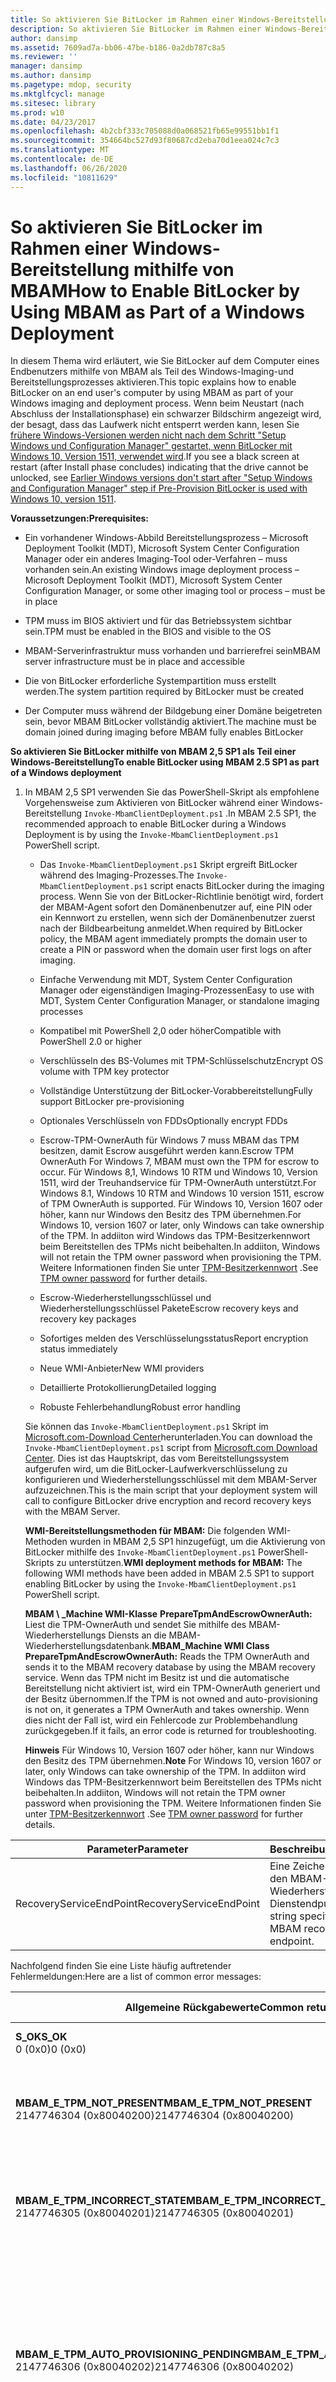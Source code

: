 ```yaml
---
title: So aktivieren Sie BitLocker im Rahmen einer Windows-Bereitstellung mithilfe von MBAM
description: So aktivieren Sie BitLocker im Rahmen einer Windows-Bereitstellung mithilfe von MBAM
author: dansimp
ms.assetid: 7609ad7a-bb06-47be-b186-0a2db787c8a5
ms.reviewer: ''
manager: dansimp
ms.author: dansimp
ms.pagetype: mdop, security
ms.mktglfcycl: manage
ms.sitesec: library
ms.prod: w10
ms.date: 04/23/2017
ms.openlocfilehash: 4b2cbf333c705088d0a068521fb65e99551bb1f1
ms.sourcegitcommit: 354664bc527d93f80687cd2eba70d1eea024c7c3
ms.translationtype: MT
ms.contentlocale: de-DE
ms.lasthandoff: 06/26/2020
ms.locfileid: "10811629"
---
```

# <span data-ttu-id="51820-103">So aktivieren Sie BitLocker im Rahmen einer Windows-Bereitstellung mithilfe von MBAM</span><span class="sxs-lookup"><span data-stu-id="51820-103">How to Enable BitLocker by Using MBAM as Part of a Windows Deployment</span></span>


<span data-ttu-id="51820-104">In diesem Thema wird erläutert, wie Sie BitLocker auf dem Computer eines Endbenutzers mithilfe von MBAM als Teil des Windows-Imaging-und Bereitstellungsprozesses aktivieren.</span><span class="sxs-lookup"><span data-stu-id="51820-104">This topic explains how to enable BitLocker on an end user's computer by using MBAM as part of your Windows imaging and deployment process.</span></span> <span data-ttu-id="51820-105">Wenn beim Neustart (nach Abschluss der Installationsphase) ein schwarzer Bildschirm angezeigt wird, der besagt, dass das Laufwerk nicht entsperrt werden kann, lesen Sie [frühere Windows-Versionen werden nicht nach dem Schritt "Setup Windows und Configuration Manager" gestartet, wenn BitLocker mit Windows 10, Version 1511, verwendet wird](https://support.microsoft.com/en-us/help/4494799/earlier-windows-versions-don-t-start-after-you-use-pre-provision-bitlo).</span><span class="sxs-lookup"><span data-stu-id="51820-105">If you see a black screen at restart (after Install phase concludes) indicating that the drive cannot be unlocked, see [Earlier Windows versions don't start after "Setup Windows and Configuration Manager" step if Pre-Provision BitLocker is used with Windows 10, version 1511](https://support.microsoft.com/en-us/help/4494799/earlier-windows-versions-don-t-start-after-you-use-pre-provision-bitlo).</span></span>

**<span data-ttu-id="51820-106">Voraussetzungen:</span><span class="sxs-lookup"><span data-stu-id="51820-106">Prerequisites:</span></span>**

-   <span data-ttu-id="51820-107">Ein vorhandener Windows-Abbild Bereitstellungsprozess – Microsoft Deployment Toolkit (MDT), Microsoft System Center Configuration Manager oder ein anderes Imaging-Tool oder-Verfahren – muss vorhanden sein.</span><span class="sxs-lookup"><span data-stu-id="51820-107">An existing Windows image deployment process – Microsoft Deployment Toolkit (MDT), Microsoft System Center Configuration Manager, or some other imaging tool or process – must be in place</span></span>

-   <span data-ttu-id="51820-108">TPM muss im BIOS aktiviert und für das Betriebssystem sichtbar sein.</span><span class="sxs-lookup"><span data-stu-id="51820-108">TPM must be enabled in the BIOS and visible to the OS</span></span>

-   <span data-ttu-id="51820-109">MBAM-Serverinfrastruktur muss vorhanden und barrierefrei sein</span><span class="sxs-lookup"><span data-stu-id="51820-109">MBAM server infrastructure must be in place and accessible</span></span>

-   <span data-ttu-id="51820-110">Die von BitLocker erforderliche Systempartition muss erstellt werden.</span><span class="sxs-lookup"><span data-stu-id="51820-110">The system partition required by BitLocker must be created</span></span>

-   <span data-ttu-id="51820-111">Der Computer muss während der Bildgebung einer Domäne beigetreten sein, bevor MBAM BitLocker vollständig aktiviert.</span><span class="sxs-lookup"><span data-stu-id="51820-111">The machine must be domain joined during imaging before MBAM fully enables BitLocker</span></span>

**<span data-ttu-id="51820-112">So aktivieren Sie BitLocker mithilfe von MBAM 2,5 SP1 als Teil einer Windows-Bereitstellung</span><span class="sxs-lookup"><span data-stu-id="51820-112">To enable BitLocker using MBAM 2.5 SP1 as part of a Windows deployment</span></span>**

1. <span data-ttu-id="51820-113">In MBAM 2,5 SP1 verwenden Sie das PowerShell-Skript als empfohlene Vorgehensweise zum Aktivieren von BitLocker während einer Windows-Bereitstellung `Invoke-MbamClientDeployment.ps1` .</span><span class="sxs-lookup"><span data-stu-id="51820-113">In MBAM 2.5 SP1, the recommended approach to enable BitLocker during a Windows Deployment is by using the `Invoke-MbamClientDeployment.ps1` PowerShell script.</span></span>

   -   <span data-ttu-id="51820-114">Das `Invoke-MbamClientDeployment.ps1` Skript ergreift BitLocker während des Imaging-Prozesses.</span><span class="sxs-lookup"><span data-stu-id="51820-114">The `Invoke-MbamClientDeployment.ps1` script enacts BitLocker during the imaging process.</span></span> <span data-ttu-id="51820-115">Wenn Sie von der BitLocker-Richtlinie benötigt wird, fordert der MBAM-Agent sofort den Domänenbenutzer auf, eine PIN oder ein Kennwort zu erstellen, wenn sich der Domänenbenutzer zuerst nach der Bildbearbeitung anmeldet.</span><span class="sxs-lookup"><span data-stu-id="51820-115">When required by BitLocker policy, the MBAM agent immediately prompts the domain user to create a PIN or password when the domain user first logs on after imaging.</span></span>

   -   <span data-ttu-id="51820-116">Einfache Verwendung mit MDT, System Center Configuration Manager oder eigenständigen Imaging-Prozessen</span><span class="sxs-lookup"><span data-stu-id="51820-116">Easy to use with MDT, System Center Configuration Manager, or standalone imaging processes</span></span>

   -   <span data-ttu-id="51820-117">Kompatibel mit PowerShell 2,0 oder höher</span><span class="sxs-lookup"><span data-stu-id="51820-117">Compatible with PowerShell 2.0 or higher</span></span>

   -   <span data-ttu-id="51820-118">Verschlüsseln des BS-Volumes mit TPM-Schlüsselschutz</span><span class="sxs-lookup"><span data-stu-id="51820-118">Encrypt OS volume with TPM key protector</span></span>

   -   <span data-ttu-id="51820-119">Vollständige Unterstützung der BitLocker-Vorabbereitstellung</span><span class="sxs-lookup"><span data-stu-id="51820-119">Fully support BitLocker pre-provisioning</span></span>

   -   <span data-ttu-id="51820-120">Optionales Verschlüsseln von FDDs</span><span class="sxs-lookup"><span data-stu-id="51820-120">Optionally encrypt FDDs</span></span>

   -   <span data-ttu-id="51820-121">Escrow-TPM-OwnerAuth für Windows 7 muss MBAM das TPM besitzen, damit Escrow ausgeführt werden kann.</span><span class="sxs-lookup"><span data-stu-id="51820-121">Escrow TPM OwnerAuth For Windows 7, MBAM must own the TPM for escrow to occur.</span></span>
   <span data-ttu-id="51820-122">Für Windows 8,1, Windows 10 RTM und Windows 10, Version 1511, wird der Treuhandservice für TPM-OwnerAuth unterstützt.</span><span class="sxs-lookup"><span data-stu-id="51820-122">For Windows 8.1, Windows 10 RTM and Windows 10 version 1511, escrow of TPM OwnerAuth is supported.</span></span>
   <span data-ttu-id="51820-123">Für Windows 10, Version 1607 oder höher, kann nur Windows den Besitz des TPM übernehmen.</span><span class="sxs-lookup"><span data-stu-id="51820-123">For Windows 10, version 1607 or later, only Windows can take ownership of the TPM.</span></span> <span data-ttu-id="51820-124">In addiiton wird Windows das TPM-Besitzerkennwort beim Bereitstellen des TPMs nicht beibehalten.</span><span class="sxs-lookup"><span data-stu-id="51820-124">In addiiton, Windows will not retain the TPM owner password when provisioning the TPM.</span></span> <span data-ttu-id="51820-125">Weitere Informationen finden Sie unter [TPM-Besitzerkennwort](https://docs.microsoft.com/windows/security/hardware-protection/tpm/change-the-tpm-owner-password) .</span><span class="sxs-lookup"><span data-stu-id="51820-125">See [TPM owner password](https://docs.microsoft.com/windows/security/hardware-protection/tpm/change-the-tpm-owner-password) for further details.</span></span>

   -   <span data-ttu-id="51820-126">Escrow-Wiederherstellungsschlüssel und Wiederherstellungsschlüssel Pakete</span><span class="sxs-lookup"><span data-stu-id="51820-126">Escrow recovery keys and recovery key packages</span></span>

   -   <span data-ttu-id="51820-127">Sofortiges melden des Verschlüsselungsstatus</span><span class="sxs-lookup"><span data-stu-id="51820-127">Report encryption status immediately</span></span>

   -   <span data-ttu-id="51820-128">Neue WMI-Anbieter</span><span class="sxs-lookup"><span data-stu-id="51820-128">New WMI providers</span></span>

   -   <span data-ttu-id="51820-129">Detaillierte Protokollierung</span><span class="sxs-lookup"><span data-stu-id="51820-129">Detailed logging</span></span>

   -   <span data-ttu-id="51820-130">Robuste Fehlerbehandlung</span><span class="sxs-lookup"><span data-stu-id="51820-130">Robust error handling</span></span>

   <span data-ttu-id="51820-131">Sie können das `Invoke-MbamClientDeployment.ps1` Skript im [Microsoft.com-Download Center](https://www.microsoft.com/download/details.aspx?id=54439)herunterladen.</span><span class="sxs-lookup"><span data-stu-id="51820-131">You can download the `Invoke-MbamClientDeployment.ps1` script from [Microsoft.com Download Center](https://www.microsoft.com/download/details.aspx?id=54439).</span></span> <span data-ttu-id="51820-132">Dies ist das Hauptskript, das vom Bereitstellungssystem aufgerufen wird, um die BitLocker-Laufwerkverschlüsselung zu konfigurieren und Wiederherstellungsschlüssel mit dem MBAM-Server aufzuzeichnen.</span><span class="sxs-lookup"><span data-stu-id="51820-132">This is the main script that your deployment system will call to configure BitLocker drive encryption and record recovery keys with the MBAM Server.</span></span>

   <span data-ttu-id="51820-133">**WMI-Bereitstellungsmethoden für MBAM:** Die folgenden WMI-Methoden wurden in MBAM 2,5 SP1 hinzugefügt, um die Aktivierung von BitLocker mithilfe des `Invoke-MbamClientDeployment.ps1` PowerShell-Skripts zu unterstützen.</span><span class="sxs-lookup"><span data-stu-id="51820-133">**WMI deployment methods for MBAM:** The following WMI methods have been added in MBAM 2.5 SP1 to support enabling BitLocker by using the `Invoke-MbamClientDeployment.ps1` PowerShell script.</span></span>

   <a href="" id="mbam-machine-wmi-class"></a><span data-ttu-id="51820-134">**MBAM \ _Machine WMI-Klasse** 
    **PrepareTpmAndEscrowOwnerAuth:** Liest die TPM-OwnerAuth und sendet Sie mithilfe des MBAM-Wiederherstellungs Diensts an die MBAM-Wiederherstellungsdatenbank.</span><span class="sxs-lookup"><span data-stu-id="51820-134">**MBAM\_Machine WMI Class**
**PrepareTpmAndEscrowOwnerAuth:** Reads the TPM OwnerAuth and sends it to the MBAM recovery database by using the MBAM recovery service.</span></span> <span data-ttu-id="51820-135">Wenn das TPM nicht im Besitz ist und die automatische Bereitstellung nicht aktiviert ist, wird ein TPM-OwnerAuth generiert und der Besitz übernommen.</span><span class="sxs-lookup"><span data-stu-id="51820-135">If the TPM is not owned and auto-provisioning is not on, it generates a TPM OwnerAuth and takes ownership.</span></span> <span data-ttu-id="51820-136">Wenn dies nicht der Fall ist, wird ein Fehlercode zur Problembehandlung zurückgegeben.</span><span class="sxs-lookup"><span data-stu-id="51820-136">If it fails, an error code is returned for troubleshooting.</span></span>

   <span data-ttu-id="51820-137">**Hinweis** Für Windows 10, Version 1607 oder höher, kann nur Windows den Besitz des TPM übernehmen.</span><span class="sxs-lookup"><span data-stu-id="51820-137">**Note** For Windows 10, version 1607 or later, only Windows can take ownership of the TPM.</span></span> <span data-ttu-id="51820-138">In addiiton wird Windows das TPM-Besitzerkennwort beim Bereitstellen des TPMs nicht beibehalten.</span><span class="sxs-lookup"><span data-stu-id="51820-138">In addiiton, Windows will not retain the TPM owner password when provisioning the TPM.</span></span> <span data-ttu-id="51820-139">Weitere Informationen finden Sie unter [TPM-Besitzerkennwort](https://docs.microsoft.com/windows/security/hardware-protection/tpm/change-the-tpm-owner-password) .</span><span class="sxs-lookup"><span data-stu-id="51820-139">See [TPM owner password](https://docs.microsoft.com/windows/security/hardware-protection/tpm/change-the-tpm-owner-password) for further details.</span></span>

| <span data-ttu-id="51820-140">Parameter</span><span class="sxs-lookup"><span data-stu-id="51820-140">Parameter</span></span> | <span data-ttu-id="51820-141">Beschreibung</span><span class="sxs-lookup"><span data-stu-id="51820-141">Description</span></span> |
| -------- | ----------- |
| <span data-ttu-id="51820-142">RecoveryServiceEndPoint</span><span class="sxs-lookup"><span data-stu-id="51820-142">RecoveryServiceEndPoint</span></span> | <span data-ttu-id="51820-143">Eine Zeichenfolge, die den MBAM-Wiederherstellungs Dienstendpunkt angibt.</span><span class="sxs-lookup"><span data-stu-id="51820-143">A string specifying the MBAM recovery service endpoint.</span></span> |

<span data-ttu-id="51820-144">Nachfolgend finden Sie eine Liste häufig auftretender Fehlermeldungen:</span><span class="sxs-lookup"><span data-stu-id="51820-144">Here are a list of common error messages:</span></span>

| <span data-ttu-id="51820-145">Allgemeine Rückgabewerte</span><span class="sxs-lookup"><span data-stu-id="51820-145">Common return values</span></span> | <span data-ttu-id="51820-146">Fehlermeldung</span><span class="sxs-lookup"><span data-stu-id="51820-146">Error message</span></span> |
| -------------------- | ------------- |
|  **<span data-ttu-id="51820-147">S_OK</span><span class="sxs-lookup"><span data-stu-id="51820-147">S_OK</span></span>**<br /><span data-ttu-id="51820-148">0 (0x0)</span><span class="sxs-lookup"><span data-stu-id="51820-148">0 (0x0)</span></span> | <span data-ttu-id="51820-149">Die Methode war erfolgreich.</span><span class="sxs-lookup"><span data-stu-id="51820-149">The method was successful.</span></span> |
| **<span data-ttu-id="51820-150">MBAM_E_TPM_NOT_PRESENT</span><span class="sxs-lookup"><span data-stu-id="51820-150">MBAM_E_TPM_NOT_PRESENT</span></span>**<br /><span data-ttu-id="51820-151">2147746304 (0x80040200)</span><span class="sxs-lookup"><span data-stu-id="51820-151">2147746304 (0x80040200)</span></span> | <span data-ttu-id="51820-152">TPM ist auf dem Computer nicht vorhanden oder in der BIOS-Konfiguration deaktiviert.</span><span class="sxs-lookup"><span data-stu-id="51820-152">TPM is not present in the computer or is disabled in the BIOS configuration.</span></span> |
| **<span data-ttu-id="51820-153">MBAM_E_TPM_INCORRECT_STATE</span><span class="sxs-lookup"><span data-stu-id="51820-153">MBAM_E_TPM_INCORRECT_STATE</span></span>**<br /><span data-ttu-id="51820-154">2147746305 (0x80040201)</span><span class="sxs-lookup"><span data-stu-id="51820-154">2147746305 (0x80040201)</span></span> | <span data-ttu-id="51820-155">TPM befindet sich nicht im richtigen Zustand (aktiviert, aktiviert und die Besitzer Installation ist zulässig).</span><span class="sxs-lookup"><span data-stu-id="51820-155">TPM is not in the correct state (enabled, activated and owner installation allowed).</span></span> |
| **<span data-ttu-id="51820-156">MBAM_E_TPM_AUTO_PROVISIONING_PENDING</span><span class="sxs-lookup"><span data-stu-id="51820-156">MBAM_E_TPM_AUTO_PROVISIONING_PENDING</span></span>**<br /><span data-ttu-id="51820-157">2147746306 (0x80040202)</span><span class="sxs-lookup"><span data-stu-id="51820-157">2147746306 (0x80040202)</span></span> | <span data-ttu-id="51820-158">MBAM kann den Besitz von TPM nicht übernehmen, da die automatische Bereitstellung aussteht.</span><span class="sxs-lookup"><span data-stu-id="51820-158">MBAM cannot take ownership of TPM because auto-provisioning is pending.</span></span> <span data-ttu-id="51820-159">Versuchen Sie es erneut, nachdem die automatische Bereitstellung abgeschlossen ist.</span><span class="sxs-lookup"><span data-stu-id="51820-159">Try again after auto-provisioning is completed.</span></span> |
| **<span data-ttu-id="51820-160">MBAM_E_TPM_OWNERAUTH_READFAIL</span><span class="sxs-lookup"><span data-stu-id="51820-160">MBAM_E_TPM_OWNERAUTH_READFAIL</span></span>**<br /><span data-ttu-id="51820-161">2147746307 (0x80040203)</span><span class="sxs-lookup"><span data-stu-id="51820-161">2147746307 (0x80040203)</span></span> | <span data-ttu-id="51820-162">MBAM kann den TPM-Besitzerautorisierungswert nicht lesen.</span><span class="sxs-lookup"><span data-stu-id="51820-162">MBAM cannot read the TPM owner authorization value.</span></span> <span data-ttu-id="51820-163">Der Wert wurde möglicherweise nach einem erfolgreichen Escrow entfernt.</span><span class="sxs-lookup"><span data-stu-id="51820-163">The value might have been removed after a successful escrow.</span></span> <span data-ttu-id="51820-164">Unter Windows 7 kann MBAM den Wert nicht lesen, wenn das TPM im Besitz anderer Personen ist.</span><span class="sxs-lookup"><span data-stu-id="51820-164">On Windows 7, MBAM cannot read the value if the TPM is owned by others.</span></span> |
| **<span data-ttu-id="51820-165">MBAM_E_REBOOT_REQUIRED</span><span class="sxs-lookup"><span data-stu-id="51820-165">MBAM_E_REBOOT_REQUIRED</span></span>**<br /><span data-ttu-id="51820-166">2147746308 (0x80040204)</span><span class="sxs-lookup"><span data-stu-id="51820-166">2147746308 (0x80040204)</span></span> | <span data-ttu-id="51820-167">Der Computer muss neu gestartet werden, um TPM auf den richtigen Zustand festzulegen.</span><span class="sxs-lookup"><span data-stu-id="51820-167">The computer must be restarted to set TPM to the correct state.</span></span> <span data-ttu-id="51820-168">Möglicherweise müssen Sie den Computer manuell neu starten.</span><span class="sxs-lookup"><span data-stu-id="51820-168">You might need to manually reboot the computer.</span></span> |
| **<span data-ttu-id="51820-169">MBAM_E_SHUTDOWN_REQUIRED</span><span class="sxs-lookup"><span data-stu-id="51820-169">MBAM_E_SHUTDOWN_REQUIRED</span></span>**<br /><span data-ttu-id="51820-170">2147746309 (0x80040205)</span><span class="sxs-lookup"><span data-stu-id="51820-170">2147746309 (0x80040205)</span></span> | <span data-ttu-id="51820-171">Der Computer muss heruntergefahren und wieder aktiviert werden, um TPM auf den richtigen Zustand festzulegen.</span><span class="sxs-lookup"><span data-stu-id="51820-171">The computer must be shut down and turned back on to set TPM to the correct state.</span></span> <span data-ttu-id="51820-172">Möglicherweise müssen Sie den Computer manuell neu starten.</span><span class="sxs-lookup"><span data-stu-id="51820-172">You might need to manually reboot the computer.</span></span> |
| **<span data-ttu-id="51820-173">WS_E_ENDPOINT_ACCESS_DENIED</span><span class="sxs-lookup"><span data-stu-id="51820-173">WS_E_ENDPOINT_ACCESS_DENIED</span></span>**<br /><span data-ttu-id="51820-174">2151481349 (0x803D0005)</span><span class="sxs-lookup"><span data-stu-id="51820-174">2151481349 (0x803D0005)</span></span> | <span data-ttu-id="51820-175">Der Remoteendpunkt hat Zugriff verweigert.</span><span class="sxs-lookup"><span data-stu-id="51820-175">Access was denied by the remote endpoint.</span></span> |
| **<span data-ttu-id="51820-176">WS_E_ENDPOINT_NOT_FOUND</span><span class="sxs-lookup"><span data-stu-id="51820-176">WS_E_ENDPOINT_NOT_FOUND</span></span>**<br /><span data-ttu-id="51820-177">2151481357 (0x803D000D)</span><span class="sxs-lookup"><span data-stu-id="51820-177">2151481357 (0x803D000D)</span></span> | <span data-ttu-id="51820-178">Der Remoteendpunkt ist nicht vorhanden oder konnte nicht gefunden werden.</span><span class="sxs-lookup"><span data-stu-id="51820-178">The remote endpoint does not exist or could not be located.</span></span> |
| <span data-ttu-id="51820-179">\* \* WS_E_ENDPOINT_FAILURE</span><span class="sxs-lookup"><span data-stu-id="51820-179">\*\*WS_E_ENDPOINT_FAILURE</span></span><br /><span data-ttu-id="51820-180">2151481357 (0x803D000F)</span><span class="sxs-lookup"><span data-stu-id="51820-180">2151481357 (0x803D000F)</span></span> | <span data-ttu-id="51820-181">Der Remoteendpunkt konnte die Anforderung nicht verarbeiten.</span><span class="sxs-lookup"><span data-stu-id="51820-181">The remote endpoint could not process the request.</span></span> |
| **<span data-ttu-id="51820-182">WS_E_ENDPOINT_UNREACHABLE</span><span class="sxs-lookup"><span data-stu-id="51820-182">WS_E_ENDPOINT_UNREACHABLE</span></span>**<br /><span data-ttu-id="51820-183">2151481360 (0x803D0010)</span><span class="sxs-lookup"><span data-stu-id="51820-183">2151481360 (0x803D0010)</span></span> | <span data-ttu-id="51820-184">Der Remoteendpunkt war nicht erreichbar.</span><span class="sxs-lookup"><span data-stu-id="51820-184">The remote endpoint was not reachable.</span></span> |
| **<span data-ttu-id="51820-185">WS_E_ENDPOINT_FAULT_RECEIVED</span><span class="sxs-lookup"><span data-stu-id="51820-185">WS_E_ENDPOINT_FAULT_RECEIVED</span></span>**<br /><span data-ttu-id="51820-186">2151481363 (0x803D0013)</span><span class="sxs-lookup"><span data-stu-id="51820-186">2151481363 (0x803D0013)</span></span> | <span data-ttu-id="51820-187">Eine Nachricht mit einem Fehler wurde vom Remoteendpunkt empfangen.</span><span class="sxs-lookup"><span data-stu-id="51820-187">A message containing a fault was received from the remote endpoint.</span></span> <span data-ttu-id="51820-188">Stellen Sie sicher, dass Sie mit dem richtigen Dienstendpunkt verbunden sind.</span><span class="sxs-lookup"><span data-stu-id="51820-188">Make sure you are connecting to the correct service endpoint.</span></span> |
| <span data-ttu-id="51820-189">**WS_E_INVALID_ENDPOINT_URL** 2151481376 (0x803D0020)</span><span class="sxs-lookup"><span data-stu-id="51820-189">**WS_E_INVALID_ENDPOINT_URL** 2151481376 (0x803D0020)</span></span> | <span data-ttu-id="51820-190">Die Endpunktadressen-URL ist ungültig.</span><span class="sxs-lookup"><span data-stu-id="51820-190">The endpoint address URL is not valid.</span></span> <span data-ttu-id="51820-191">Die URL muss mit "http" oder "https" beginnen.</span><span class="sxs-lookup"><span data-stu-id="51820-191">The URL must start with “http” or “https”.</span></span> |

   <span data-ttu-id="51820-192">**Report Status:** Liest den Kompatibilitätsstatus des Volumes und sendet ihn mithilfe des MBAM-Statusberichts Diensts an die MBAM-Konformitätsstatus-Datenbank.</span><span class="sxs-lookup"><span data-stu-id="51820-192">**ReportStatus:** Reads the compliance status of the volume and sends it to the MBAM compliance status database by using the MBAM status reporting service.</span></span> <span data-ttu-id="51820-193">Der Status umfasst Verschlüsselungsstärke, Protector-Typ, Protector-Zustand und Verschlüsselungsstatus.</span><span class="sxs-lookup"><span data-stu-id="51820-193">The status includes cipher strength, protector type, protector state and encryption state.</span></span> <span data-ttu-id="51820-194">Wenn dies nicht der Fall ist, wird ein Fehlercode zur Problembehandlung zurückgegeben.</span><span class="sxs-lookup"><span data-stu-id="51820-194">If it fails, an error code is returned for troubleshooting.</span></span>

   | <span data-ttu-id="51820-195">Parameter</span><span class="sxs-lookup"><span data-stu-id="51820-195">Parameter</span></span> | <span data-ttu-id="51820-196">Beschreibung</span><span class="sxs-lookup"><span data-stu-id="51820-196">Description</span></span> |
   | --------- | ----------- |
   | <span data-ttu-id="51820-197">ReportingServiceEndPoint</span><span class="sxs-lookup"><span data-stu-id="51820-197">ReportingServiceEndPoint</span></span> | <span data-ttu-id="51820-198">Eine Zeichenfolge, die den MBAM-Status Berichterstattungsdienst Endpunkt angibt.</span><span class="sxs-lookup"><span data-stu-id="51820-198">A string specifying the MBAM status reporting service endpoint.</span></span> |

   <span data-ttu-id="51820-199">Nachfolgend finden Sie eine Liste häufig auftretender Fehlermeldungen:</span><span class="sxs-lookup"><span data-stu-id="51820-199">Here are a list of common error messages:</span></span>

   | <span data-ttu-id="51820-200">Allgemeine Rückgabewerte</span><span class="sxs-lookup"><span data-stu-id="51820-200">Common return values</span></span> | <span data-ttu-id="51820-201">Fehlermeldung</span><span class="sxs-lookup"><span data-stu-id="51820-201">Error message</span></span> |
   | -------------------- | ------------- |
   | **<span data-ttu-id="51820-202">S_OK</span><span class="sxs-lookup"><span data-stu-id="51820-202">S_OK</span></span>**<br /> <span data-ttu-id="51820-203">0 (0x0)</span><span class="sxs-lookup"><span data-stu-id="51820-203">0 (0x0)</span></span> | <span data-ttu-id="51820-204">Die Methode war erfolgreich.</span><span class="sxs-lookup"><span data-stu-id="51820-204">The method was successful</span></span> |
   | **<span data-ttu-id="51820-205">WS_E_ENDPOINT_ACCESS_DENIED</span><span class="sxs-lookup"><span data-stu-id="51820-205">WS_E_ENDPOINT_ACCESS_DENIED</span></span>**<br /><span data-ttu-id="51820-206">2151481349 (0x803D0005)</span><span class="sxs-lookup"><span data-stu-id="51820-206">2151481349 (0x803D0005)</span></span> | <span data-ttu-id="51820-207">Der Remoteendpunkt hat Zugriff verweigert.</span><span class="sxs-lookup"><span data-stu-id="51820-207">Access was denied by the remote endpoint.</span></span>|
   | **<span data-ttu-id="51820-208">WS_E_ENDPOINT_NOT_FOUND</span><span class="sxs-lookup"><span data-stu-id="51820-208">WS_E_ENDPOINT_NOT_FOUND</span></span>**<br /><span data-ttu-id="51820-209">2151481357 (0x803D000D)</span><span class="sxs-lookup"><span data-stu-id="51820-209">2151481357 (0x803D000D)</span></span> | <span data-ttu-id="51820-210">Der Remoteendpunkt ist nicht vorhanden oder konnte nicht gefunden werden.</span><span class="sxs-lookup"><span data-stu-id="51820-210">The remote endpoint does not exist or could not be located.</span></span> |
   | **<span data-ttu-id="51820-211">WS_E_ENDPOINT_FAILURE</span><span class="sxs-lookup"><span data-stu-id="51820-211">WS_E_ENDPOINT_FAILURE</span></span>**<br /> <span data-ttu-id="51820-212">2151481357 (0x803D000F)</span><span class="sxs-lookup"><span data-stu-id="51820-212">2151481357 (0x803D000F)</span></span> | <span data-ttu-id="51820-213">Der Remoteendpunkt konnte die Anforderung nicht verarbeiten.</span><span class="sxs-lookup"><span data-stu-id="51820-213">The remote endpoint could not process the request.</span></span> |
   | **<span data-ttu-id="51820-214">WS_E_ENDPOINT_UNREACHABLE</span><span class="sxs-lookup"><span data-stu-id="51820-214">WS_E_ENDPOINT_UNREACHABLE</span></span>**<br /><span data-ttu-id="51820-215">2151481360 (0x803D0010)</span><span class="sxs-lookup"><span data-stu-id="51820-215">2151481360 (0x803D0010)</span></span> | <span data-ttu-id="51820-216">Der Remoteendpunkt war nicht erreichbar.</span><span class="sxs-lookup"><span data-stu-id="51820-216">The remote endpoint was not reachable.</span></span> |
   | **<span data-ttu-id="51820-217">WS_E_ENDPOINT_FAULT_RECEIVED</span><span class="sxs-lookup"><span data-stu-id="51820-217">WS_E_ENDPOINT_FAULT_RECEIVED</span></span>**<br /><span data-ttu-id="51820-218">2151481363 (0x803D0013)</span><span class="sxs-lookup"><span data-stu-id="51820-218">2151481363 (0x803D0013)</span></span> | <span data-ttu-id="51820-219">Eine Nachricht mit einem Fehler wurde vom Remoteendpunkt empfangen.</span><span class="sxs-lookup"><span data-stu-id="51820-219">A message containing a fault was received from the remote endpoint.</span></span> <span data-ttu-id="51820-220">Stellen Sie sicher, dass Sie mit dem richtigen Dienstendpunkt verbunden sind.</span><span class="sxs-lookup"><span data-stu-id="51820-220">Make sure you are connecting to the correct service endpoint.</span></span> |
   | **<span data-ttu-id="51820-221">WS_E_INVALID_ENDPOINT_URL</span><span class="sxs-lookup"><span data-stu-id="51820-221">WS_E_INVALID_ENDPOINT_URL</span></span>**<br /><span data-ttu-id="51820-222">2151481376 (0x803D0020)</span><span class="sxs-lookup"><span data-stu-id="51820-222">2151481376 (0x803D0020)</span></span> | <span data-ttu-id="51820-223">Die Endpunktadressen-URL ist ungültig.</span><span class="sxs-lookup"><span data-stu-id="51820-223">The endpoint address URL is not valid.</span></span> <span data-ttu-id="51820-224">Die URL muss mit "http" oder "https" beginnen.</span><span class="sxs-lookup"><span data-stu-id="51820-224">The URL must start with “http” or “https”.</span></span> |

   <a href="" id="mbam-volume-wmi-class"></a><span data-ttu-id="51820-225">**MBAM \ _Volume WMI class** **EscrowRecoveryKey:** liest das numerische Wiederherstellungskennwort und das Schlüsselpaket des Volumes und sendet Sie mithilfe des MBAM-Wiederherstellungs Diensts an die MBAM-Wiederherstellungsdatenbank.</span><span class="sxs-lookup"><span data-stu-id="51820-225">**MBAM\_Volume WMI Class** **EscrowRecoveryKey:** Reads the recovery numerical password and key package of the volume and sends them to the MBAM recovery database by using the MBAM recovery service.</span></span> <span data-ttu-id="51820-226">Wenn dies nicht der Fall ist, wird ein Fehlercode zur Problembehandlung zurückgegeben.</span><span class="sxs-lookup"><span data-stu-id="51820-226">If it fails, an error code is returned for troubleshooting.</span></span>

   | <span data-ttu-id="51820-227">Parameter</span><span class="sxs-lookup"><span data-stu-id="51820-227">Parameter</span></span> | <span data-ttu-id="51820-228">Beschreibung</span><span class="sxs-lookup"><span data-stu-id="51820-228">Description</span></span> |
   | --------- | ----------- |
   | <span data-ttu-id="51820-229">RecoveryServiceEndPoint</span><span class="sxs-lookup"><span data-stu-id="51820-229">RecoveryServiceEndPoint</span></span> | <span data-ttu-id="51820-230">Eine Zeichenfolge, die den MBAM-Wiederherstellungs Dienstendpunkt angibt.</span><span class="sxs-lookup"><span data-stu-id="51820-230">A string specifying the MBAM recovery service endpoint.</span></span> |

   <span data-ttu-id="51820-231">Nachfolgend finden Sie eine Liste häufig auftretender Fehlermeldungen:</span><span class="sxs-lookup"><span data-stu-id="51820-231">Here are a list of common error messages:</span></span>

   | <span data-ttu-id="51820-232">Allgemeine Rückgabewerte</span><span class="sxs-lookup"><span data-stu-id="51820-232">Common return values</span></span> | <span data-ttu-id="51820-233">Fehlermeldung</span><span class="sxs-lookup"><span data-stu-id="51820-233">Error message</span></span> |
   | -------------------- | ------------- |
   | **<span data-ttu-id="51820-234">S_OK</span><span class="sxs-lookup"><span data-stu-id="51820-234">S_OK</span></span>**<br /><span data-ttu-id="51820-235">0 (0x0)</span><span class="sxs-lookup"><span data-stu-id="51820-235">0 (0x0)</span></span> | <span data-ttu-id="51820-236">Die Methode war erfolgreich.</span><span class="sxs-lookup"><span data-stu-id="51820-236">The method was successful</span></span> |
   | **<span data-ttu-id="51820-237">FVE_E_LOCKED_VOLUME</span><span class="sxs-lookup"><span data-stu-id="51820-237">FVE_E_LOCKED_VOLUME</span></span>**<br /><span data-ttu-id="51820-238">2150694912 (0x80310000)</span><span class="sxs-lookup"><span data-stu-id="51820-238">2150694912 (0x80310000)</span></span> | <span data-ttu-id="51820-239">Die Lautstärke ist gesperrt.</span><span class="sxs-lookup"><span data-stu-id="51820-239">The volume is locked.</span></span> |
   | **<span data-ttu-id="51820-240">FVE_E_PROTECTOR_NOT_FOUND</span><span class="sxs-lookup"><span data-stu-id="51820-240">FVE_E_PROTECTOR_NOT_FOUND</span></span>**<br /><span data-ttu-id="51820-241">2150694963 (0x80310033)</span><span class="sxs-lookup"><span data-stu-id="51820-241">2150694963 (0x80310033)</span></span> | <span data-ttu-id="51820-242">Für das Volume wurde kein numerischer Kennwortschutz gefunden.</span><span class="sxs-lookup"><span data-stu-id="51820-242">A Numerical Password protector was not found for the volume.</span></span> |
   | **<span data-ttu-id="51820-243">WS_E_ENDPOINT_ACCESS_DENIED</span><span class="sxs-lookup"><span data-stu-id="51820-243">WS_E_ENDPOINT_ACCESS_DENIED</span></span>**<br /><span data-ttu-id="51820-244">2151481349 (0x803D0005)</span><span class="sxs-lookup"><span data-stu-id="51820-244">2151481349 (0x803D0005)</span></span> | <span data-ttu-id="51820-245">Der Remoteendpunkt hat Zugriff verweigert.</span><span class="sxs-lookup"><span data-stu-id="51820-245">Access was denied by the remote endpoint.</span></span> |
   | **<span data-ttu-id="51820-246">WS_E_ENDPOINT_NOT_FOUND</span><span class="sxs-lookup"><span data-stu-id="51820-246">WS_E_ENDPOINT_NOT_FOUND</span></span>**<br /><span data-ttu-id="51820-247">2151481357 (0x803D000D)</span><span class="sxs-lookup"><span data-stu-id="51820-247">2151481357 (0x803D000D)</span></span> | <span data-ttu-id="51820-248">Der Remoteendpunkt ist nicht vorhanden oder konnte nicht gefunden werden.</span><span class="sxs-lookup"><span data-stu-id="51820-248">The remote endpoint does not exist or could not be located.</span></span> |
   | **<span data-ttu-id="51820-249">WS_E_ENDPOINT_FAILURE</span><span class="sxs-lookup"><span data-stu-id="51820-249">WS_E_ENDPOINT_FAILURE</span></span>**<br /><span data-ttu-id="51820-250">2151481357 (0x803D000F)</span><span class="sxs-lookup"><span data-stu-id="51820-250">2151481357 (0x803D000F)</span></span> | <span data-ttu-id="51820-251">Der Remoteendpunkt konnte die Anforderung nicht verarbeiten.</span><span class="sxs-lookup"><span data-stu-id="51820-251">The remote endpoint could not process the request.</span></span> |
   | **<span data-ttu-id="51820-252">WS_E_ENDPOINT_UNREACHABLE</span><span class="sxs-lookup"><span data-stu-id="51820-252">WS_E_ENDPOINT_UNREACHABLE</span></span>**<br /><span data-ttu-id="51820-253">2151481360 (0x803D0010)</span><span class="sxs-lookup"><span data-stu-id="51820-253">2151481360 (0x803D0010)</span></span> | <span data-ttu-id="51820-254">Der Remoteendpunkt war nicht erreichbar.</span><span class="sxs-lookup"><span data-stu-id="51820-254">The remote endpoint was not reachable.</span></span> |
   | **<span data-ttu-id="51820-255">WS_E_ENDPOINT_FAULT_RECEIVED</span><span class="sxs-lookup"><span data-stu-id="51820-255">WS_E_ENDPOINT_FAULT_RECEIVED</span></span>**<br /><span data-ttu-id="51820-256">2151481363 (0x803D0013)</span><span class="sxs-lookup"><span data-stu-id="51820-256">2151481363 (0x803D0013)</span></span> | <span data-ttu-id="51820-257">Eine Nachricht mit einem Fehler wurde vom Remoteendpunkt empfangen.</span><span class="sxs-lookup"><span data-stu-id="51820-257">A message containing a fault was received from the remote endpoint.</span></span> <span data-ttu-id="51820-258">Stellen Sie sicher, dass Sie mit dem richtigen Dienstendpunkt verbunden sind.</span><span class="sxs-lookup"><span data-stu-id="51820-258">Make sure you are connecting to the correct service endpoint.</span></span> |
   | **<span data-ttu-id="51820-259">WS_E_INVALID_ENDPOINT_URL</span><span class="sxs-lookup"><span data-stu-id="51820-259">WS_E_INVALID_ENDPOINT_URL</span></span>**<br /><span data-ttu-id="51820-260">2151481376 (0x803D0020)</span><span class="sxs-lookup"><span data-stu-id="51820-260">2151481376 (0x803D0020)</span></span> | <span data-ttu-id="51820-261">Die Endpunktadressen-URL ist ungültig.</span><span class="sxs-lookup"><span data-stu-id="51820-261">The endpoint address URL is not valid.</span></span> <span data-ttu-id="51820-262">Die URL muss mit "http" oder "https" beginnen.</span><span class="sxs-lookup"><span data-stu-id="51820-262">The URL must start with “http” or “https”.</span></span> |
     

2. **<span data-ttu-id="51820-263">Bereitstellen von MBAM mithilfe von Microsoft Deployment Toolkit (MDT) und PowerShell</span><span class="sxs-lookup"><span data-stu-id="51820-263">Deploy MBAM by using Microsoft Deployment Toolkit (MDT) and PowerShell</span></span>**

   1.  <span data-ttu-id="51820-264">Erstellen Sie in MDT eine neue Bereitstellungsfreigabe, oder öffnen Sie eine vorhandene Bereitstellungsfreigabe.</span><span class="sxs-lookup"><span data-stu-id="51820-264">In MDT, create a new deployment share or open an existing deployment share.</span></span>

       **<span data-ttu-id="51820-265">Hinweis:</span><span class="sxs-lookup"><span data-stu-id="51820-265">Note</span></span>**  
       <span data-ttu-id="51820-266">Das `Invoke-MbamClientDeployment.ps1` PowerShell-Skript kann mit jedem imagingprozess oder Tool verwendet werden.</span><span class="sxs-lookup"><span data-stu-id="51820-266">The `Invoke-MbamClientDeployment.ps1` PowerShell script can be used with any imaging process or tool.</span></span> <span data-ttu-id="51820-267">In diesem Abschnitt wird gezeigt, wie Sie mithilfe von MDT integriert werden, doch die Schritte ähneln der Integration in andere Prozesse oder Tools.</span><span class="sxs-lookup"><span data-stu-id="51820-267">This section shows how to integrate it by using MDT, but the steps are similar to integrating it with any other process or tool.</span></span>

       **<span data-ttu-id="51820-268">Achtung</span><span class="sxs-lookup"><span data-stu-id="51820-268">Caution</span></span>**  
       <span data-ttu-id="51820-269">Wenn Sie BitLocker (Pre-Provisioning, WinPE) verwenden und den TPM-Besitzerautorisierungswert beibehalten möchten, müssen Sie das `SaveWinPETpmOwnerAuth.wsf` Skript in WinPE unmittelbar vor dem Neustart der Installation in das vollständige Betriebssystem hinzufügen.</span><span class="sxs-lookup"><span data-stu-id="51820-269">If you are using BitLocker pre-provisioning (WinPE) and want to maintain the TPM owner authorization value, you must add the `SaveWinPETpmOwnerAuth.wsf` script in WinPE immediately before the installation reboots into the full operating system.</span></span> **<span data-ttu-id="51820-270">Wenn Sie dieses Skript nicht verwenden, gehen beim Neustart der TPM-Besitzerautorisierungswert verloren.</span><span class="sxs-lookup"><span data-stu-id="51820-270">If you do not use this script, you will lose the TPM owner authorization value on reboot.</span></span>**

   2.  <span data-ttu-id="51820-271">Kopieren `Invoke-MbamClientDeployment.ps1` Sie den \*\* &lt; DeploymentShare- &gt; \\Scripts\*\*.</span><span class="sxs-lookup"><span data-stu-id="51820-271">Copy `Invoke-MbamClientDeployment.ps1` to **&lt;DeploymentShare&gt;\\Scripts**.</span></span> <span data-ttu-id="51820-272">Wenn Sie die Vorabbereitstellung verwenden, kopieren Sie die `SaveWinPETpmOwnerAuth.wsf` Datei in \*\* &lt; DeploymentShare &gt; \\Scripts\*\*.</span><span class="sxs-lookup"><span data-stu-id="51820-272">If you are using pre-provisioning, copy the `SaveWinPETpmOwnerAuth.wsf` file into **&lt;DeploymentShare&gt;\\Scripts**.</span></span>

   3.  <span data-ttu-id="51820-273">Fügen Sie die MBAM 2,5 SP1-Clientanwendung dem Applications-Knoten in der Bereitstellungsfreigabe hinzu.</span><span class="sxs-lookup"><span data-stu-id="51820-273">Add the MBAM 2.5 SP1 client application to the Applications node in the deployment share.</span></span>

       1.  <span data-ttu-id="51820-274">Klicken Sie unter dem Knoten **Anwendungen** auf **neue Anwendung**.</span><span class="sxs-lookup"><span data-stu-id="51820-274">Under the **Applications** node, click **New Application**.</span></span>

       2.  <span data-ttu-id="51820-275">Wählen Sie **Anwendung mit Quelldateien**aus.</span><span class="sxs-lookup"><span data-stu-id="51820-275">Select **Application with Source Files**.</span></span> <span data-ttu-id="51820-276">Klicken Sie auf **Weiter**.</span><span class="sxs-lookup"><span data-stu-id="51820-276">Click **Next**.</span></span>

       3.  <span data-ttu-id="51820-277">Geben Sie unter **Anwendungs Name den Namen**"MBAM 2,5 SP1-Client" ein.</span><span class="sxs-lookup"><span data-stu-id="51820-277">In **Application Name**, type “MBAM 2.5 SP1 Client”.</span></span> <span data-ttu-id="51820-278">Klicken Sie auf **Weiter**.</span><span class="sxs-lookup"><span data-stu-id="51820-278">Click **Next**.</span></span>

       4.  <span data-ttu-id="51820-279">Navigieren Sie zu dem Verzeichnis, in dem sich die `MBAMClientSetup-<Version>.msi` .</span><span class="sxs-lookup"><span data-stu-id="51820-279">Browse to the directory containing `MBAMClientSetup-<Version>.msi`.</span></span> <span data-ttu-id="51820-280">Klicken Sie auf **Weiter**.</span><span class="sxs-lookup"><span data-stu-id="51820-280">Click **Next**.</span></span>

       5.  <span data-ttu-id="51820-281">Geben Sie "MBAM 2,5 SP1-Client" als zu Erstell Verzeichnis ein.</span><span class="sxs-lookup"><span data-stu-id="51820-281">Type “MBAM 2.5 SP1 Client” as the directory to create.</span></span> <span data-ttu-id="51820-282">Klicken Sie auf **Weiter**.</span><span class="sxs-lookup"><span data-stu-id="51820-282">Click **Next**.</span></span>

       6.  <span data-ttu-id="51820-283">Geben Sie `msiexec /i MBAMClientSetup-<Version>.msi /quiet` in der Befehlszeile ein.</span><span class="sxs-lookup"><span data-stu-id="51820-283">Enter `msiexec /i MBAMClientSetup-<Version>.msi /quiet` at the command line.</span></span> <span data-ttu-id="51820-284">Klicken Sie auf **Weiter**.</span><span class="sxs-lookup"><span data-stu-id="51820-284">Click **Next**.</span></span>

       7.  <span data-ttu-id="51820-285">Übernehmen Sie die verbleibenden Standardeinstellungen, um den Assistenten für neue Anwendungen abzuschließen.</span><span class="sxs-lookup"><span data-stu-id="51820-285">Accept the remaining defaults to complete the New Application wizard.</span></span>

   4.  <span data-ttu-id="51820-286">Klicken Sie in MDT mit der rechten Maustaste auf den Namen der Bereitstellungsfreigabe, und klicken Sie auf **Eigenschaften**.</span><span class="sxs-lookup"><span data-stu-id="51820-286">In MDT, right-click the name of the deployment share and click **Properties**.</span></span> <span data-ttu-id="51820-287">Klicken Sie auf die Registerkarte **Regeln** . Fügen Sie die folgenden Zeilen hinzu:</span><span class="sxs-lookup"><span data-stu-id="51820-287">Click the **Rules** tab. Add the following lines:</span></span>

       `SkipBitLocker=YES``BDEInstall=TPM``BDEInstallSuppress=NO``BDEWaitForEncryption=YES`

       <span data-ttu-id="51820-288">Klicken Sie auf OK, um das Fenster zu schließen.</span><span class="sxs-lookup"><span data-stu-id="51820-288">Click OK to close the window.</span></span>

   5.  <span data-ttu-id="51820-289">Bearbeiten Sie unter dem Knoten Tasksequenzen eine vorhandene Tasksequenz, die für die Windows-Bereitstellung verwendet wird.</span><span class="sxs-lookup"><span data-stu-id="51820-289">Under the Task Sequences node, edit an existing task sequence used for Windows Deployment.</span></span> <span data-ttu-id="51820-290">Wenn Sie möchten, können Sie eine neue Tasksequenz erstellen, indem Sie mit der rechten Maustaste auf den Knoten **Tasksequenzen** klicken, **neue Tasksequenz**auswählen und den Assistenten abschließen.</span><span class="sxs-lookup"><span data-stu-id="51820-290">If you want, you can create a new task sequence by right-clicking the **Task Sequences** node, selecting **New Task Sequence**, and completing the wizard.</span></span>

       <span data-ttu-id="51820-291">Führen Sie auf der Registerkarte **Tasksequenz** der ausgewählten Tasksequenz die folgenden Schritte aus:</span><span class="sxs-lookup"><span data-stu-id="51820-291">On the **Task Sequence** tab of the selected task sequence, perform these steps:</span></span>

       1.  <span data-ttu-id="51820-292">Aktivieren Sie im Ordner **Vorinstallation** den optionalen Task **BitLocker aktivieren (offline)** , wenn BitLocker in WinPE aktiviert werden soll, wodurch nur der verwendete Speicherplatz verschlüsselt wird.</span><span class="sxs-lookup"><span data-stu-id="51820-292">Under the **Preinstall** folder, enable the optional task **Enable BitLocker (Offline)** if you want BitLocker enabled in WinPE, which encrypts used space only.</span></span>

       2.  <span data-ttu-id="51820-293">Gehen Sie wie folgt vor, um die TPM-OwnerAuth bei Verwendung der Vorabbereitstellung zu speichern und MBAM zu einem späteren Zeitpunkt zu übernehmen:</span><span class="sxs-lookup"><span data-stu-id="51820-293">To persist TPM OwnerAuth when using pre-provisioning, allowing MBAM to escrow it later, do the following:</span></span>

           1.  <span data-ttu-id="51820-294">Suchen des Schritts zum **Installieren des Betriebssystems**</span><span class="sxs-lookup"><span data-stu-id="51820-294">Find the **Install Operating System** step</span></span>

           2.  <span data-ttu-id="51820-295">Hinzufügen eines neuen **Befehlszeilenbefehls Zeile** nach dem Ausführen</span><span class="sxs-lookup"><span data-stu-id="51820-295">Add a new **Run Command Line** step after it</span></span>

           3.  <span data-ttu-id="51820-296">Benennen des Schritts **Persist TPM OwnerAuth**</span><span class="sxs-lookup"><span data-stu-id="51820-296">Name the step **Persist TPM OwnerAuth**</span></span>

           4.  <span data-ttu-id="51820-297">Legen Sie die Befehlszeile fest `cscript.exe "%SCRIPTROOT%/SaveWinPETpmOwnerAuth.wsf"`
            **:** für Windows 10, Version 1607 oder höher, kann nur Windows den Besitz des TPM übernehmen.</span><span class="sxs-lookup"><span data-stu-id="51820-297">Set the command line to `cscript.exe "%SCRIPTROOT%/SaveWinPETpmOwnerAuth.wsf"`
**Note:** For Windows 10, version 1607 or later, only Windows can take ownership of the TPM.</span></span> <span data-ttu-id="51820-298">In addiiton wird Windows das TPM-Besitzerkennwort beim Bereitstellen des TPMs nicht beibehalten.</span><span class="sxs-lookup"><span data-stu-id="51820-298">In addiiton, Windows will not retain the TPM owner password when provisioning the TPM.</span></span> <span data-ttu-id="51820-299">Weitere Informationen finden Sie unter [TPM-Besitzerkennwort](https://docs.microsoft.com/windows/security/hardware-protection/tpm/change-the-tpm-owner-password) .</span><span class="sxs-lookup"><span data-stu-id="51820-299">See [TPM owner password](https://docs.microsoft.com/windows/security/hardware-protection/tpm/change-the-tpm-owner-password) for further details.</span></span>

       3.  <span data-ttu-id="51820-300">Löschen Sie im Ordner **Zustands Wiederherstellung** die Aufgabe **BitLocker aktivieren** .</span><span class="sxs-lookup"><span data-stu-id="51820-300">In the **State Restore** folder, delete the **Enable BitLocker** task.</span></span>

       4.  <span data-ttu-id="51820-301">Erstellen Sie im Ordner **Zustands Wiederherstellung** unter **benutzerdefinierte Aufgaben**eine neue Aufgabe für die **Installationsanwendung** , und nennen Sie Sie **MBAM-Agent installieren**.</span><span class="sxs-lookup"><span data-stu-id="51820-301">In the **State Restore** folder under **Custom Tasks**, create a new **Install Application** task and name it **Install MBAM Agent**.</span></span> <span data-ttu-id="51820-302">Klicken Sie auf das Optionsfeld **einzelne Anwendung installieren** , und navigieren Sie zu der zuvor erstellten MBAM 2,5 SP1-Clientanwendung.</span><span class="sxs-lookup"><span data-stu-id="51820-302">Click the **Install Single Application** radio button and browse to the MBAM 2.5 SP1 client application created earlier.</span></span>

       5.  <span data-ttu-id="51820-303">Erstellen Sie im Ordner **Zustands Wiederherstellung** unter **benutzerdefinierte Aufgaben**einen neuen **PowerShell-Skripttask ausführen** (nach dem MBAM 2,5 SP1-Client anwendungsschritt) mit den folgenden Einstellungen (aktualisieren Sie die Parameter entsprechend Ihrer Umgebung):</span><span class="sxs-lookup"><span data-stu-id="51820-303">In the **State Restore** folder under **Custom Tasks**, create a new **Run PowerShell Script** task (after the MBAM 2.5 SP1 Client application step) with the following settings (update the parameters as appropriate for your environment):</span></span>

           -   <span data-ttu-id="51820-304">Name: Konfigurieren von BitLocker für MBAM</span><span class="sxs-lookup"><span data-stu-id="51820-304">Name: Configure BitLocker for MBAM</span></span>

           -   <span data-ttu-id="51820-305">PowerShell-Skript:</span><span class="sxs-lookup"><span data-stu-id="51820-305">PowerShell script:</span></span> `Invoke-MbamClientDeployment.ps1`

           -   <span data-ttu-id="51820-306">Parameter</span><span class="sxs-lookup"><span data-stu-id="51820-306">Parameters:</span></span>

               <table>
               <colgroup>
               <col width="33%" />
               <col width="33%" />
               <col width="33%" />
               </colgroup>
               <tbody>
               <tr class="odd">
               <td align="left"><p><span data-ttu-id="51820-307">-RecoveryServiceEndpoint</span><span class="sxs-lookup"><span data-stu-id="51820-307">-RecoveryServiceEndpoint</span></span></p></td>
               <td align="left"><p><span data-ttu-id="51820-308">Erforderlich</span><span class="sxs-lookup"><span data-stu-id="51820-308">Required</span></span></p></td>
               <td align="left"><p><span data-ttu-id="51820-309">MBAM-Wiederherstellungs Dienstendpunkt</span><span class="sxs-lookup"><span data-stu-id="51820-309">MBAM recovery service endpoint</span></span></p></td>
               </tr>
               <tr class="even">
               <td align="left"><p><span data-ttu-id="51820-310">-StatusReportingServiceEndpoint</span><span class="sxs-lookup"><span data-stu-id="51820-310">-StatusReportingServiceEndpoint</span></span></p></td>
               <td align="left"><p><span data-ttu-id="51820-311">Optional</span><span class="sxs-lookup"><span data-stu-id="51820-311">Optional</span></span></p></td>
               <td align="left"><p><span data-ttu-id="51820-312">MBAM-Status Berichterstattungsdienst Endpunkt</span><span class="sxs-lookup"><span data-stu-id="51820-312">MBAM status reporting service endpoint</span></span></p></td>
               </tr>
               <tr class="odd">
               <td align="left"><p><span data-ttu-id="51820-313">-EncryptionMethod</span><span class="sxs-lookup"><span data-stu-id="51820-313">-EncryptionMethod</span></span></p></td>
               <td align="left"><p><span data-ttu-id="51820-314">Optional</span><span class="sxs-lookup"><span data-stu-id="51820-314">Optional</span></span></p></td>
               <td align="left"><p><span data-ttu-id="51820-315">Verschlüsselungsmethode (Standard: AES 128)</span><span class="sxs-lookup"><span data-stu-id="51820-315">Encryption method (default: AES 128)</span></span></p></td>
               </tr>
               <tr class="even">
               <td align="left"><p><span data-ttu-id="51820-316">-EncryptAndEscrowDataVolume</span><span class="sxs-lookup"><span data-stu-id="51820-316">-EncryptAndEscrowDataVolume</span></span></p></td>
               <td align="left"><p><span data-ttu-id="51820-317">Schalter</span><span class="sxs-lookup"><span data-stu-id="51820-317">Switch</span></span></p></td>
               <td align="left"><p><span data-ttu-id="51820-318">Angeben, dass Datenvolumen und Escrow-Datenvolumen-Wiederherstellungsschlüssel (s) verschlüsselt werden sollen</span><span class="sxs-lookup"><span data-stu-id="51820-318">Specify to encrypt data volume(s) and escrow data volume recovery key(s)</span></span></p></td>
               </tr>
               <tr class="odd">
               <td align="left"><p><span data-ttu-id="51820-319">-WaitForEncryptionToComplete</span><span class="sxs-lookup"><span data-stu-id="51820-319">-WaitForEncryptionToComplete</span></span></p></td>
               <td align="left"><p><span data-ttu-id="51820-320">Schalter</span><span class="sxs-lookup"><span data-stu-id="51820-320">Switch</span></span></p></td>
               <td align="left"><p><span data-ttu-id="51820-321">Angeben, dass die Verschlüsselung abgewartet werden soll</span><span class="sxs-lookup"><span data-stu-id="51820-321">Specify to wait for the encryption to complete</span></span></p></td>
               </tr>
               <tr class="even">
               <td align="left"><p><span data-ttu-id="51820-322">-DoNotResumeSuspendedEncryption</span><span class="sxs-lookup"><span data-stu-id="51820-322">-DoNotResumeSuspendedEncryption</span></span></p></td>
               <td align="left"><p><span data-ttu-id="51820-323">Schalter</span><span class="sxs-lookup"><span data-stu-id="51820-323">Switch</span></span></p></td>
               <td align="left"><p><span data-ttu-id="51820-324">Angeben, dass das Bereitstellungsskript die angehaltene Verschlüsselung nicht fortsetzen wird</span><span class="sxs-lookup"><span data-stu-id="51820-324">Specify that the deployment script will not resume suspended encryption</span></span></p></td>
               </tr>
               <tr class="odd">
               <td align="left"><p><span data-ttu-id="51820-325">-IgnoreEscrowOwnerAuthFailure</span><span class="sxs-lookup"><span data-stu-id="51820-325">-IgnoreEscrowOwnerAuthFailure</span></span></p></td>
               <td align="left"><p><span data-ttu-id="51820-326">Schalter</span><span class="sxs-lookup"><span data-stu-id="51820-326">Switch</span></span></p></td>
               <td align="left"><p><span data-ttu-id="51820-327">Geben Sie an, dass der TPM-Besitzer-AUTH-Fehler ignoriert werden soll.</span><span class="sxs-lookup"><span data-stu-id="51820-327">Specify to ignore TPM owner-auth escrow failure.</span></span> <span data-ttu-id="51820-328">Sie sollte in den Szenarien verwendet werden, in denen MBAM nicht in der Lage ist, die TPM-Besitzer Authentifizierung zu lesen, beispielsweise wenn die automatische TPM-Bereitstellung aktiviert ist.</span><span class="sxs-lookup"><span data-stu-id="51820-328">It should be used in the scenarios where MBAM is not able to read the TPM owner-auth, e.g. if TPM auto provisioning is enabled</span></span></p></td>
               </tr>
               <tr class="even">
               <td align="left"><p><span data-ttu-id="51820-329">-IgnoreEscrowRecoveryKeyFailure</span><span class="sxs-lookup"><span data-stu-id="51820-329">-IgnoreEscrowRecoveryKeyFailure</span></span></p></td>
               <td align="left"><p><span data-ttu-id="51820-330">Schalter</span><span class="sxs-lookup"><span data-stu-id="51820-330">Switch</span></span></p></td>
               <td align="left"><p><span data-ttu-id="51820-331">Angeben, dass der Datenträger Wiederherstellungsschlüssel-Fehler ignoriert werden soll</span><span class="sxs-lookup"><span data-stu-id="51820-331">Specify to ignore volume recovery key escrow failure</span></span></p></td>
               </tr>
               <tr class="odd">
               <td align="left"><p><span data-ttu-id="51820-332">-IgnoreReportStatusFailure</span><span class="sxs-lookup"><span data-stu-id="51820-332">-IgnoreReportStatusFailure</span></span></p></td>
               <td align="left"><p><span data-ttu-id="51820-333">Schalter</span><span class="sxs-lookup"><span data-stu-id="51820-333">Switch</span></span></p></td>
               <td align="left"><p><span data-ttu-id="51820-334">Angeben, dass Fehler bei der Statusmeldung ignoriert werden</span><span class="sxs-lookup"><span data-stu-id="51820-334">Specify to ignore status reporting failure</span></span></p></td>
               </tr>
               </tbody>
               </table>

                 

**<span data-ttu-id="51820-335">So aktivieren Sie BitLocker mithilfe von MBAM 2,5 oder früher als Teil einer Windows-Bereitstellung</span><span class="sxs-lookup"><span data-stu-id="51820-335">To enable BitLocker using MBAM 2.5 or earlier as part of a Windows deployment</span></span>**

1.  <span data-ttu-id="51820-336">Installieren Sie den MBAM-Client.</span><span class="sxs-lookup"><span data-stu-id="51820-336">Install the MBAM Client.</span></span> <span data-ttu-id="51820-337">Anweisungen hierzu finden Sie unter [Bereitstellen des MBAM-Clients mithilfe einer Befehlszeile](how-to-deploy-the-mbam-client-by-using-a-command-line.md).</span><span class="sxs-lookup"><span data-stu-id="51820-337">For instructions, see [How to Deploy the MBAM Client by Using a Command Line](how-to-deploy-the-mbam-client-by-using-a-command-line.md).</span></span>

2.  <span data-ttu-id="51820-338">Verbinden Sie den Computer mit einer Domäne (empfohlen).</span><span class="sxs-lookup"><span data-stu-id="51820-338">Join the computer to a domain (recommended).</span></span>

    -   <span data-ttu-id="51820-339">Wenn der Computer nicht zu einer Domäne gehört, wird das Wiederherstellungskennwort nicht im MBAM-Schlüssel Wiederherstellungs Dienst gespeichert.</span><span class="sxs-lookup"><span data-stu-id="51820-339">If the computer is not joined to a domain, the recovery password is not stored in the MBAM Key Recovery service.</span></span> <span data-ttu-id="51820-340">Standardmäßig lässt MBAM keine Verschlüsselung zu, es sei denn, der Wiederherstellungsschlüssel kann gespeichert werden.</span><span class="sxs-lookup"><span data-stu-id="51820-340">By default, MBAM does not allow encryption to occur unless the recovery key can be stored.</span></span>

    -   <span data-ttu-id="51820-341">Wenn ein Computer im Wiederherstellungsmodus gestartet wird, bevor der Wiederherstellungsschlüssel auf dem MBAM-Server gespeichert wird, steht keine Wiederherstellungsmethode zur Verfügung, und der Computer muss wiederhergestellt werden.</span><span class="sxs-lookup"><span data-stu-id="51820-341">If a computer starts in recovery mode before the recovery key is stored on the MBAM Server, no recovery method is available, and the computer has to be reimaged.</span></span>

3.  <span data-ttu-id="51820-342">Öffnen Sie eine Eingabeaufforderung als Administrator, und beenden Sie den MBAM-Dienst.</span><span class="sxs-lookup"><span data-stu-id="51820-342">Open a command prompt as an administrator, and stop the MBAM service.</span></span>

4.  <span data-ttu-id="51820-343">Stellen Sie den Dienst auf **manuell** oder **bei Bedarf** ein, indem Sie die folgenden Befehle eingeben:</span><span class="sxs-lookup"><span data-stu-id="51820-343">Set the service to **Manual** or **On demand** by typing the following commands:</span></span>

    **<span data-ttu-id="51820-344">NET STOP mbamagent</span><span class="sxs-lookup"><span data-stu-id="51820-344">net stop mbamagent</span></span>**

    **<span data-ttu-id="51820-345">SC config mbamagent Start = Demand</span><span class="sxs-lookup"><span data-stu-id="51820-345">sc config mbamagent start= demand</span></span>**

5.  <span data-ttu-id="51820-346">Legen Sie die Registrierungswerte so fest, dass der MBAM-Client die Gruppenrichtlinieneinstellungen ignoriert, und legt stattdessen die Verschlüsselung fest, um die Zeit zu starten, die Windows auf diesem Clientcomputer bereitgestellt wird.</span><span class="sxs-lookup"><span data-stu-id="51820-346">Set the registry values so that the MBAM Client ignores the Group Policy settings and instead sets encryption to start the time Windows is deployed to that client computer.</span></span>

    <span data-ttu-id="51820-347">**Vorsicht**  In diesem Schritt wird beschrieben, wie die Windows-Registrierung geändert wird.</span><span class="sxs-lookup"><span data-stu-id="51820-347">**Caution** This step describes how to modify the Windows registry.</span></span> <span data-ttu-id="51820-348">Das falsche Verwenden des Registrierungs-Editors kann zu schwerwiegenden Problemen führen, bei denen eine Neuinstallation von Windows erforderlich ist.</span><span class="sxs-lookup"><span data-stu-id="51820-348">Using Registry Editor incorrectly can cause serious issues that can require you to reinstall Windows.</span></span> <span data-ttu-id="51820-349">Wir können nicht garantieren, dass Probleme, die sich aus der fehlerhaften Verwendung des Registrierungs-Editors ergeben, behoben werden können.</span><span class="sxs-lookup"><span data-stu-id="51820-349">We cannot guarantee that issues resulting from the incorrect use of Registry Editor can be resolved.</span></span> <span data-ttu-id="51820-350">Verwenden Sie den Registrierungs-Editor auf eigenes Risiko.</span><span class="sxs-lookup"><span data-stu-id="51820-350">Use Registry Editor at your own risk.</span></span>

    1.  <span data-ttu-id="51820-351">Setzen Sie das TPM **nur für das Betriebssystem Verschlüsselung**, führen Sie Regedit.exe aus, und importieren Sie dann die Registrierungsschlüssel Vorlage aus c:\\Programme Files\\Microsoft\\MDOP MBAM\\MBAMDeploymentKeyTemplate.reg.</span><span class="sxs-lookup"><span data-stu-id="51820-351">Set the TPM for **Operating system only encryption**, run Regedit.exe, and then import the registry key template from C:\\Program Files\\Microsoft\\MDOP MBAM\\MBAMDeploymentKeyTemplate.reg.</span></span>

    2.  <span data-ttu-id="51820-352">Wechseln Sie in Regedit.exe zu HKLM\\SOFTWARE\\Microsoft\\MBAM, und konfigurieren Sie die Einstellungen, die in der folgenden Tabelle aufgeführt sind.</span><span class="sxs-lookup"><span data-stu-id="51820-352">In Regedit.exe, go to HKLM\\SOFTWARE\\Microsoft\\MBAM, and configure the settings that are listed in the following table.</span></span>

        <span data-ttu-id="51820-353">**Hinweis**  Hier können Sie Gruppenrichtlinieneinstellungen oder Registrierungswerte in Bezug auf MBAM festlegen.</span><span class="sxs-lookup"><span data-stu-id="51820-353">**Note** You can set Group Policy settings or registry values related to MBAM here.</span></span> <span data-ttu-id="51820-354">Diese Einstellungen überschreiben zuvor eingestellte Werte.</span><span class="sxs-lookup"><span data-stu-id="51820-354">These settings will override previously set values.</span></span>

        <span data-ttu-id="51820-355">Konfigurationseinstellungen für Registrierungseinträge</span><span class="sxs-lookup"><span data-stu-id="51820-355">Registry entry Configuration settings</span></span>

        <span data-ttu-id="51820-356">Bereitstellung</span><span class="sxs-lookup"><span data-stu-id="51820-356">DeploymentTime</span></span>

        <span data-ttu-id="51820-357">0 = aus</span><span class="sxs-lookup"><span data-stu-id="51820-357">0 = Off</span></span>

        <span data-ttu-id="51820-358">1 = Verwenden von Bereitstellungszeit Richtlinieneinstellungen (Standard) – verwenden Sie diese Einstellung, um die Verschlüsselung zu dem Zeitpunkt zu aktivieren, zu dem Windows auf dem Clientcomputer bereitgestellt wird.</span><span class="sxs-lookup"><span data-stu-id="51820-358">1 = Use deployment time policy settings (default) – use this setting to enable encryption at the time Windows is deployed to the client computer.</span></span>

        <span data-ttu-id="51820-359">UseKeyRecoveryService</span><span class="sxs-lookup"><span data-stu-id="51820-359">UseKeyRecoveryService</span></span>

        <span data-ttu-id="51820-360">0 = Schlüssel Escrow nicht verwenden (die nächsten beiden Registrierungseinträge sind in diesem Fall nicht erforderlich)</span><span class="sxs-lookup"><span data-stu-id="51820-360">0 = Do not use key escrow (the next two registry entries are not required in this case)</span></span>

        <span data-ttu-id="51820-361">1 = Verwenden des Schlüssels Escrow in Key Recovery System (Standard)</span><span class="sxs-lookup"><span data-stu-id="51820-361">1 = Use key escrow in Key Recovery system (default)</span></span>

        <span data-ttu-id="51820-362">Dies ist die empfohlene Einstellung, die es MBAM ermöglicht, die Wiederherstellungsschlüssel zu speichern.</span><span class="sxs-lookup"><span data-stu-id="51820-362">This is the recommended setting, which enables MBAM to store the recovery keys.</span></span> <span data-ttu-id="51820-363">Der Computer muss in der Lage sein, mit dem MBAM-Schlüssel Wiederherstellungs Dienst zu kommunizieren.</span><span class="sxs-lookup"><span data-stu-id="51820-363">The computer must be able to communicate with the MBAM Key Recovery service.</span></span> <span data-ttu-id="51820-364">Vergewissern Sie sich, dass der Computer mit dem Dienst kommunizieren kann, bevor Sie fortfahren.</span><span class="sxs-lookup"><span data-stu-id="51820-364">Verify that the computer can communicate with the service before you proceed.</span></span>

        <span data-ttu-id="51820-365">Keyrecoveryoptions</span><span class="sxs-lookup"><span data-stu-id="51820-365">KeyRecoveryOptions</span></span>

        <span data-ttu-id="51820-366">0 = nur Uploads des Wiederherstellungsschlüssels</span><span class="sxs-lookup"><span data-stu-id="51820-366">0 = Uploads Recovery Key only</span></span>

        <span data-ttu-id="51820-367">1 = Uploads-Wiederherstellungsschlüssel und Schlüssel Wiederherstellungs Paket (Standard)</span><span class="sxs-lookup"><span data-stu-id="51820-367">1 = Uploads Recovery Key and Key Recovery Package (default)</span></span>

        <span data-ttu-id="51820-368">KeyRecoveryServiceEndPoint</span><span class="sxs-lookup"><span data-stu-id="51820-368">KeyRecoveryServiceEndPoint</span></span>

        <span data-ttu-id="51820-369">Setzen Sie diesen Wert auf die URL für den Server, auf dem der Schlüssel Wiederherstellungs Dienst ausgeführt wird, beispielsweise http:// &lt; Computername &gt; /MBAMRecoveryAndHardwareService/CoreService.svc.</span><span class="sxs-lookup"><span data-stu-id="51820-369">Set this value to the URL for the server running the Key Recovery service, for example, http://&lt;computer name&gt;/MBAMRecoveryAndHardwareService/CoreService.svc.</span></span>


6.  <span data-ttu-id="51820-370">Der MBAM-Client startet das System während der MBAM-Clientbereitstellung neu.</span><span class="sxs-lookup"><span data-stu-id="51820-370">The MBAM Client will restart the system during the MBAM Client deployment.</span></span> <span data-ttu-id="51820-371">Wenn Sie für diesen Neustart bereit sind, führen Sie den folgenden Befehl an einer Eingabeaufforderung als Administrator aus:</span><span class="sxs-lookup"><span data-stu-id="51820-371">When you are ready for this restart, run the following command at a command prompt as an administrator:</span></span>

    **<span data-ttu-id="51820-372">NET Start mbamagent</span><span class="sxs-lookup"><span data-stu-id="51820-372">net start mbamagent</span></span>**

7.  <span data-ttu-id="51820-373">Wenn die Computer neu gestartet werden und das BIOS Sie auffordert, übernehmen Sie die TPM-Änderung.</span><span class="sxs-lookup"><span data-stu-id="51820-373">When the computers restarts, and the BIOS prompts you, accept the TPM change.</span></span>

8.  <span data-ttu-id="51820-374">Öffnen Sie während des Windows-Client-Betriebssystem-Imaging-Prozesses, wenn Sie bereit sind, die Verschlüsselung zu starten, eine Eingabeaufforderung als Administrator, und geben Sie die folgenden Befehle ein, um den Start auf **Automatic** zu setzen und den MBAM-Client-Agent erneut zu starten:</span><span class="sxs-lookup"><span data-stu-id="51820-374">During the Windows client operating system imaging process, when you are ready to start encryption, open a command prompt as an administrator, and type the following commands to set the start to **Automatic** and to restart the MBAM Client agent:</span></span>

    **<span data-ttu-id="51820-375">SC config mbamagent Start = automatisch</span><span class="sxs-lookup"><span data-stu-id="51820-375">sc config mbamagent start= auto</span></span>**

    **<span data-ttu-id="51820-376">NET Start mbamagent</span><span class="sxs-lookup"><span data-stu-id="51820-376">net start mbamagent</span></span>**

9.  <span data-ttu-id="51820-377">Wenn Sie die Umgehungs Registrierungswerte löschen möchten, führen Sie Regedit.exe aus, und wechseln Sie zum Registrierungseintrag HKLM\\SOFTWARE\\Microsoft.</span><span class="sxs-lookup"><span data-stu-id="51820-377">To delete the bypass registry values, run Regedit.exe, and go to the HKLM\\SOFTWARE\\Microsoft registry entry.</span></span> <span data-ttu-id="51820-378">Klicken Sie mit der rechten Maustaste auf den **MBAM** -Knoten, und klicken Sie dann auf **Löschen**.</span><span class="sxs-lookup"><span data-stu-id="51820-378">Right-click the **MBAM** node, and then click **Delete**.</span></span>

## <span data-ttu-id="51820-379">Verwandte Themen</span><span class="sxs-lookup"><span data-stu-id="51820-379">Related topics</span></span>

[<span data-ttu-id="51820-380">Bereitstellen des MBAM 2.5-Clients</span><span class="sxs-lookup"><span data-stu-id="51820-380">Deploying the MBAM 2.5 Client</span></span>](deploying-the-mbam-25-client.md)

[<span data-ttu-id="51820-381">Planen der Clientbereitstellung für MBAM 2.5</span><span class="sxs-lookup"><span data-stu-id="51820-381">Planning for MBAM 2.5 Client Deployment</span></span>](planning-for-mbam-25-client-deployment.md)

## <span data-ttu-id="51820-382">Sie haben einen Vorschlag für MBAM?</span><span class="sxs-lookup"><span data-stu-id="51820-382">Got a suggestion for MBAM?</span></span>
- <span data-ttu-id="51820-383">[Hier](http://mbam.uservoice.com/forums/268571-microsoft-bitlocker-administration-and-monitoring)können Sie Vorschläge hinzufügen oder abstimmen.</span><span class="sxs-lookup"><span data-stu-id="51820-383">Add or vote on suggestions [here](http://mbam.uservoice.com/forums/268571-microsoft-bitlocker-administration-and-monitoring).</span></span>
- <span data-ttu-id="51820-384">Bei MBAM-Problemen verwenden Sie das [MBAM TechNet-Forum](https://social.technet.microsoft.com/Forums/home?forum=mdopmbam).</span><span class="sxs-lookup"><span data-stu-id="51820-384">For MBAM issues, use the [MBAM TechNet Forum](https://social.technet.microsoft.com/Forums/home?forum=mdopmbam).</span></span>

